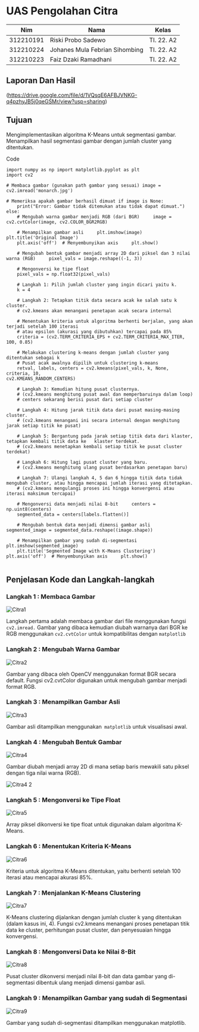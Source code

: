 # UAS Pengolahan Citra

| Nim  | Nama | Kelas | 
| ------------- | ------------- | ------------- |
| 312210191 | Riski Probo Sadewo | TI. 22. A2  |
| 312210224 | Johanes Mula Febrian Sihombing | TI. 22. A2  |
| 312210223 | Faiz Dzaki Ramadhani | TI. 22. A2  |

## Laporan Dan Hasil
(https://drive.google.com/file/d/1VQsqE6AFBJVNKG-q4pzhyJB5j0qeGSMr/view?usp=sharing)

## Tujuan 
Mengimplementasikan algoritma K-Means untuk segmentasi gambar. 
Menampilkan hasil segmentasi gambar dengan jumlah cluster yang ditentukan. 
 
Code 
 
```
import numpy as np import matplotlib.pyplot as plt 
import cv2 
 
# Membaca gambar (gunakan path gambar yang sesuai) image = cv2.imread('monarch.jpg') 
 
# Memeriksa apakah gambar berhasil dimuat if image is None: 
    print("Error: Gambar tidak ditemukan atau tidak dapat dimuat.") else: 
    # Mengubah warna gambar menjadi RGB (dari BGR)     image = cv2.cvtColor(image, cv2.COLOR_BGR2RGB) 
     
    # Menampilkan gambar asli     plt.imshow(image)     plt.title('Original Image') 
    plt.axis('off')  # Menyembunyikan axis     plt.show() 
 
    # Mengubah bentuk gambar menjadi array 2D dari piksel dan 3 nilai warna (RGB)     pixel_vals = image.reshape((-1, 3)) 
 
    # Mengonversi ke tipe float 
    pixel_vals = np.float32(pixel_vals) 
 
    # Langkah 1: Pilih jumlah cluster yang ingin dicari yaitu k. 
    k = 4 
 
    # Langkah 2: Tetapkan titik data secara acak ke salah satu k cluster. 
    # cv2.kmeans akan menangani penetapan acak secara internal 
 
    # Menentukan kriteria untuk algoritma berhenti berjalan, yang akan terjadi setelah 100 iterasi 
    # atau epsilon (akurasi yang dibutuhkan) tercapai pada 85% 
    criteria = (cv2.TERM_CRITERIA_EPS + cv2.TERM_CRITERIA_MAX_ITER, 100, 0.85) 
 
    # Melakukan clustering k-means dengan jumlah cluster yang ditentukan sebagai k 
    # Pusat acak awalnya dipilih untuk clustering k-means 
    retval, labels, centers = cv2.kmeans(pixel_vals, k, None, criteria, 10, 
cv2.KMEANS_RANDOM_CENTERS) 
 
    # Langkah 3: Kemudian hitung pusat clusternya. 
    # (cv2.kmeans menghitung pusat awal dan memperbaruinya dalam loop) 
    # centers sekarang berisi pusat dari setiap cluster 
 
    # Langkah 4: Hitung jarak titik data dari pusat masing-masing cluster. 
    # (cv2.kmeans menangani ini secara internal dengan menghitung jarak setiap titik ke pusat) 
 
    # Langkah 5: Bergantung pada jarak setiap titik data dari klaster, tetapkan kembali titik data ke   klaster terdekat. 
    # (cv2.kmeans menetapkan kembali setiap titik ke pusat cluster terdekat) 
 
    # Langkah 6: Hitung lagi pusat cluster yang baru. 
    # (cv2.kmeans menghitung ulang pusat berdasarkan penetapan baru) 
 
    # Langkah 7: Ulangi langkah 4, 5 dan 6 hingga titik data tidak mengubah cluster, atau hingga mencapai jumlah iterasi yang ditetapkan. 
    # (cv2.kmeans mengulangi proses ini hingga konvergensi atau iterasi maksimum tercapai) 
 
    # Mengonversi data menjadi nilai 8-bit     centers = np.uint8(centers) 
    segmented_data = centers[labels.flatten()] 
 
    # Mengubah bentuk data menjadi dimensi gambar asli     segmented_image = segmented_data.reshape((image.shape)) 
 
    # Menampilkan gambar yang sudah di-segmentasi     plt.imshow(segmented_image) 
    plt.title('Segmented Image with K-Means Clustering')     plt.axis('off')  # Menyembunyikan axis     plt.show() 
 
``` 

## Penjelasan Kode dan Langkah-langkah

### Langkah 1 : Membaca Gambar
![Citra1](https://github.com/mullf/UAS_PengolahanCitra/assets/115521049/eaad4d56-d0c8-4fbb-ba33-b837259550c5)

Langkah pertama adalah membaca gambar dari file menggunakan fungsi ``cv2.imread.`` Gambar yang dibaca kemudian diubah warnanya dari BGR ke RGB menggunakan ``cv2.cvtColor`` untuk kompatibilitas dengan ``matplotlib`` 


### Langkah 2 : Mengubah Warna Gambar
![Citra2](https://github.com/mullf/UAS_PengolahanCitra/assets/115521049/a32d16cf-c98b-413b-bf7f-fbc6cfaf230d)

Gambar yang dibaca oleh OpenCV menggunakan format BGR secara default. Fungsi cv2.cvtColor digunakan untuk mengubah gambar menjadi format RGB. 


### Langkah 3 : Menampilkan Gambar Asli
![Citra3](https://github.com/mullf/UAS_PengolahanCitra/assets/115521049/15ce711d-8672-424c-8988-55fce4ffecca)

Gambar asli ditampilkan menggunakan`` matplotlib`` untuk visualisasi awal.


### Langkah 4 : Mengubah Bentuk Gambar
![Citra4](https://github.com/mullf/UAS_PengolahanCitra/assets/115521049/db624f88-83b7-44b1-80b1-194819fd975b)

Gambar diubah menjadi array 2D di mana setiap baris mewakili satu piksel dengan tiga nilai warna (RGB).

![Citra4 2](https://github.com/mullf/UAS_PengolahanCitra/assets/115521049/598cbad2-9cfc-42a3-a40d-ecdaac918201)


### Langkah 5 : Mengonversi ke Tipe Float
![Citra5](https://github.com/mullf/UAS_PengolahanCitra/assets/115521049/22d1e616-1965-4d57-93b3-b8d42caf63d7)

Array piksel dikonversi ke tipe float untuk digunakan dalam algoritma K-Means.


### Langkah 6 : Menentukan Kriteria K-Means
![Citra6](https://github.com/mullf/UAS_PengolahanCitra/assets/115521049/5adc9b58-8135-4e55-9a23-de6295a451fe)

Kriteria untuk algoritma K-Means ditentukan, yaitu berhenti setelah 100 iterasi atau mencapai akurasi 85%. 


### Langkah 7 : Menjalankan K-Means Clustering
![Citra7](https://github.com/mullf/UAS_PengolahanCitra/assets/115521049/6bd6021d-33ae-4492-ad4a-2188b100c148)

K-Means clustering dijalankan dengan jumlah cluster k yang ditentukan (dalam kasus ini, 4). Fungsi cv2.kmeans menangani proses penetapan titik data ke cluster, perhitungan pusat cluster, dan penyesuaian hingga konvergensi. 


### Langkah 8 : Mengonversi Data ke Nilai 8-Bit
![Citra8](https://github.com/mullf/UAS_PengolahanCitra/assets/115521049/7503a017-310a-4720-b685-46b07cfc69f2)

Pusat cluster dikonversi menjadi nilai 8-bit dan data gambar yang di-segmentasi dibentuk ulang menjadi dimensi gambar asli.


### Langkah 9 : Menampilkan Gambar yang sudah di Segmentasi
![Citra9](https://github.com/mullf/UAS_PengolahanCitra/assets/115521049/fcbf6fe7-352a-4e22-b08d-7b84338bdacf)

Gambar yang sudah di-segmentasi ditampilkan menggunakan matplotlib.
